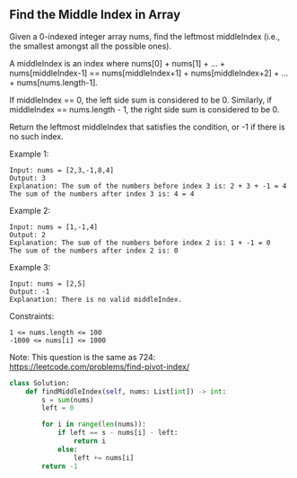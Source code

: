 ## Find the Middle Index in Array

Given a 0-indexed integer array nums, find the leftmost middleIndex (i.e., the smallest amongst all the possible ones).

A middleIndex is an index where nums[0] + nums[1] + ... + nums[middleIndex-1] == nums[middleIndex+1] + nums[middleIndex+2] + ... + nums[nums.length-1].

If middleIndex == 0, the left side sum is considered to be 0. Similarly, if middleIndex == nums.length - 1, the right side sum is considered to be 0.

Return the leftmost middleIndex that satisfies the condition, or -1 if there is no such index.

Example 1:

```
Input: nums = [2,3,-1,8,4]
Output: 3
Explanation: The sum of the numbers before index 3 is: 2 + 3 + -1 = 4
The sum of the numbers after index 3 is: 4 = 4
```

Example 2:

```
Input: nums = [1,-1,4]
Output: 2
Explanation: The sum of the numbers before index 2 is: 1 + -1 = 0
The sum of the numbers after index 2 is: 0
```

Example 3:

```
Input: nums = [2,5]
Output: -1
Explanation: There is no valid middleIndex.
```

Constraints:

```
1 <= nums.length <= 100
-1000 <= nums[i] <= 1000
```

Note: This question is the same as 724: https://leetcode.com/problems/find-pivot-index/

```python
class Solution:
    def findMiddleIndex(self, nums: List[int]) -> int:
        s = sum(nums)
        left = 0

        for i in range(len(nums)):
            if left == s - nums[i] - left:
                return i
            else:
                left += nums[i]
        return -1
```
